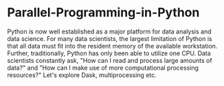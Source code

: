 # Parallel-Programming-in-Python
Python is now well established as a major platform for data analysis and data science. For many data scientists, the largest limitation of Python is that all data must fit into the resident memory of the available workstation. Further, traditionally, Python has only been able to utilize one CPU. Data scientists constantly ask, "How can I read and process large amounts of data?" and "How can I make use of more computational processing resources?" 
Let's explore Dask, multiprocessing etc.
